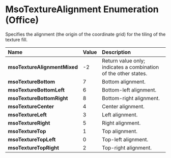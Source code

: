 
# MsoTextureAlignment Enumeration (Office)

Specifies the alignment (the origin of the coordinate grid) for the tiling of the texture fill.



|**Name**|**Value**|**Description**|
|:-----|:-----|:-----|
| **msoTextureAlignmentMixed**|-2|Return value only; indicates a combination of the other states.|
| **msoTextureBottom**|7|Bottom alignment.|
| **msoTextureBottomLeft**|6|Bottom-left alignment.|
| **msoTextureBottomRight**|8|Bottom-right alignment.|
| **msoTextureCenter**|4|Center alignment.|
| **msoTextureLeft**|3|Left alignment.|
| **msoTextureRight**|5|Right alignment.|
| **msoTextureTop**|1|Top alignment.|
| **msoTextureTopLeft**|0|Top-left alignment.|
| **msoTextureTopRight**|2|Top-right alignment.|
